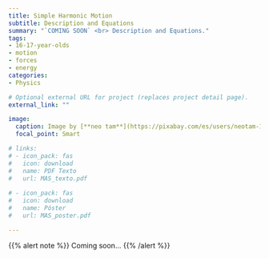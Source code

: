 ```yaml
---
title: Simple Harmonic Motion
subtitle: Description and Equations
summary: "`COMING SOON` <br> Description and Equations."
tags:
- 16-17-year-olds
- motion
- forces
- energy
categories:
- Physics

# Optional external URL for project (replaces project detail page).
external_link: ""

image:
  caption: Image by [**neo tam**](https://pixabay.com/es/users/neotam-11291643/) on [Pixabay](https://pixabay.com/es/)
  focal_point: Smart

# links:
# - icon_pack: fas
#   icon: download
#   name: PDF Texto
#   url: MAS_texto.pdf
  
# - icon_pack: fas
#   icon: download
#   name: Póster
#   url: MAS_poster.pdf

---
```


{{% alert note %}}
Coming soon...
{{% /alert %}}